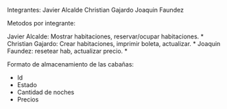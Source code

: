 Integrantes: 
Javier Alcalde
Christian Gajardo
Joaquin Faundez

Metodos por integrante:

Javier Alcalde: Mostrar habitaciones, reservar/ocupar habitaciones. *
Christian Gajardo: Crear habitaciones, imprimir boleta, actualizar. *
Joaquin Faundez: resetear hab, actualizar precio. *

Formato de almacenamiento de las cabañas:   
* Id
* Estado
* Cantidad de noches
* Precios

